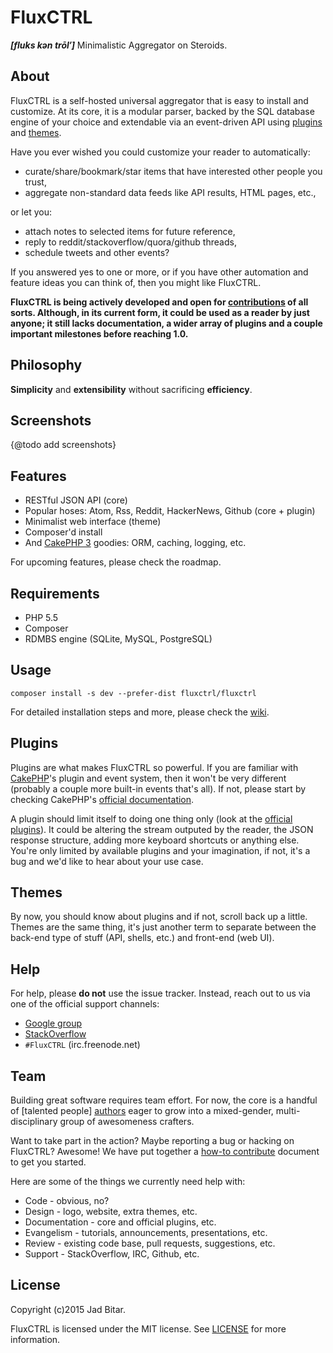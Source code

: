 # FluxCTRL

___[fluks kən trōl′]___ Minimalistic Aggregator on Steroids.

## About

FluxCTRL is a self-hosted universal aggregator that is easy to install and customize. At its core,
it is a modular parser, backed by the SQL database engine of your choice and extendable via an
event-driven API using [plugins](#plugins) and [themes](#themes).

Have you ever wished you could customize your reader to automatically:

* curate/share/bookmark/star items that have interested other people you trust,
* aggregate non-standard data feeds like API results, HTML pages, etc.,

or let you:

* attach notes to selected items for future reference,
* reply to reddit/stackoverflow/quora/github threads,
* schedule tweets and other events?

If you answered yes to one or more, or if you have other automation and feature ideas you can
think of, then you might like FluxCTRL.

__FluxCTRL is being actively developed and open for [contributions](#team) of all sorts.
Although, in its current form, it could be used as a reader by just anyone; it still lacks
documentation, a wider array of plugins and a couple important milestones before reaching 1.0.__

## Philosophy

__Simplicity__ and __extensibility__ without sacrificing __efficiency__.

## Screenshots

{@todo add screenshots}

## Features

- RESTful JSON API (core)
- Popular hoses: Atom, Rss, Reddit, HackerNews, Github (core + plugin)
- Minimalist web interface (theme)
- Composer'd install
- And [CakePHP 3][cakephp] goodies: ORM, caching, logging, etc.

For upcoming features, please check the roadmap.

## Requirements

- PHP 5.5
- Composer
- RDMBS engine (SQLite, MySQL, PostgreSQL)

## Usage

```
composer install -s dev --prefer-dist fluxctrl/fluxctrl
```

For detailed installation steps and more, please check the [wiki].

## Plugins

Plugins are what makes FluxCTRL so powerful. If you are familiar with [CakePHP][cakephp]'s plugin
and event system, then it won't be very different (probably a couple more built-in events that's
all). If not, please start by checking CakePHP's [official documentation][cakebook].

A plugin should limit itself to doing one thing only (look at the [official plugins][FluxCTRL]). It
could be altering the stream outputed by the reader, the JSON response structure, adding more keyboard
shortcuts or anything else. You're only limited by available plugins and your imagination, if not, it's
a bug and we'd like to hear about your use case.

## Themes

By now, you should know about plugins and if not, scroll back up a little. Themes are the same thing,
it's just another term to separate between the back-end type of stuff (API, shells, etc.) and front-end
(web UI).

## Help

For help, please __do not__ use the issue tracker. Instead, reach out to us via one of the official
support channels:

- [Google group](https://groups.google.com/forum/#!forum/fluxctrl)
- [StackOverflow](http://stackoverflow.com/questions/tagged/FluxCTRL)
- `#FluxCTRL` (irc.freenode.net)

## Team

Building great software requires team effort. For now, the core is a handful of [talented people]
[authors] eager to grow into a mixed-gender, multi-disciplinary group of awesomeness crafters.

Want to take part in the action? Maybe reporting a bug or hacking on FluxCTRL? Awesome! We have put
together a [how-to contribute][contributing] document to get you started.

Here are some of the things we currently need help with:

* Code - obvious, no?
* Design - logo, website, extra themes, etc.
* Documentation - core and official plugins, etc.
* Evangelism - tutorials, announcements, presentations, etc.
* Review - existing code base, pull requests, suggestions, etc.
* Support - StackOverflow, IRC, Github, etc.

## License

Copyright (c)2015 Jad Bitar.

FluxCTRL is licensed under the MIT license. See [LICENSE] for more information.

[cakephp]:http://cakephp.org
[cakebook]:http://book.cakephp.org/3.0
[feedly]:http://feedly.com
[FluxCTRL]:https://github.com/FluxCTRL
[authors]:https://github.com/FluxCTRL/FluxCTRL/blob/master/AUTHORS.md
[contributing]:https://github.com/FluxCTRL/FluxCTRL/blob/master/CONTRIBUTING.md
[LICENSE]:https://github.com/FluxCTRL/FluxCTRL/blob/master/LICENSE
[ROADMAP]:https://github.com/FluxCTRL/FluxCTRL/blob/master/ROADMAP
[wiki]:https://github.com/FluxCTRL/FluxCTRL/wiki
